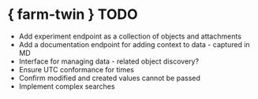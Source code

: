 # { farm-twin } TODO #

- Add experiment endpoint as a collection of objects and attachments
- Add a documentation endpoint for adding context to data - captured in MD
- Interface for managing data - related object discovery?
- Ensure UTC conformance for times
- Confirm modified and created values cannot be passed
- Implement complex searches
